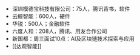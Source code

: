 
- 深圳模德宝科技有限公司：75人，腾讯背书，软件
- 云鲸智能：600人，硬件
- 华锐：500人；金融软件
- 六度人和：208人，腾讯、用友合作公司
- 新国都：周三面试10点：AI及区块链技术探索与应用
- [[达观智能]]